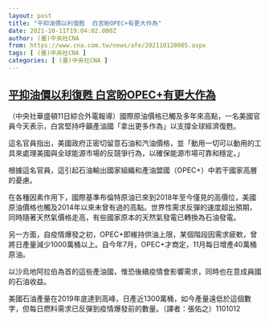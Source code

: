 ```yaml
---
layout: post
title: "平抑油價以利復甦  白宮盼OPEC+有更大作為"
date: 2021-10-11T19:04:02.000Z
author: (臺)中央社CNA
from: https://www.cna.com.tw/news/afe/202110120005.aspx
tags: [ (臺)中央社CNA ]
categories: [ (臺)中央社CNA ]
---
```

<!--1633979042000-->
[平抑油價以利復甦  白宮盼OPEC+有更大作為](https://www.cna.com.tw/news/afe/202110120005.aspx)
------

<div>
<div></div><div><p>（中央社華盛頓11日綜合外電報導）國際原油價格已觸及多年來高點，一名美國官員今天表示，白宮堅持呼籲產油國「拿出更多作為」以支撐全球經濟復甦。</p><p>這名官員指出，美國政府正密切留意石油和汽油價格，並「動用一切可以動用的工具來處理美國與全球能源市場的反競爭行為，以確保能源市場可靠和穩定。」</p><p>根據這名官員，這引起石油輸出國家組織和產油盟國（OPEC+）中若干國家高層的憂慮。</p><p>在各種因素作用下，國際基準布倫特原油已來到2018年至今僅見的高價位，美國原油價格也觸及2014年以來未曾有過的高點。世界性需求反彈的速度超出預期，同時隨著天然氣價格走高，有些國家原本的天然氣發電已轉換為石油發電。</p><p>另一方面，自疫情爆發之初，OPEC+即維持供油上限，某個階段因需求疲軟，曾將日產量減少1000萬桶以上。自今年7月，OPEC+才商定，11月每日增產40萬桶原油。</p><p>以沙烏地阿拉伯為首的這些產油國，惟恐後續疫情會影響需求，同時也在意成員國的石油收益。</p><p>美國石油產量在2019年底達到高峰，日產近1300萬桶，如今產量遠低於這個數字，但每日燃料需求已反彈到疫情爆發前的數量。（譯者：張佑之）1101012</p></div>
</div>
